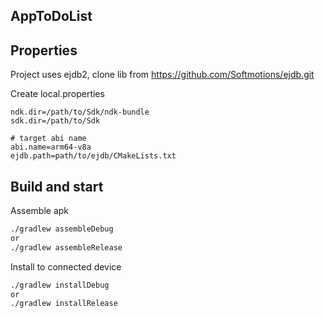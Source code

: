 ## AppToDoList

## Properties

Project uses ejdb2, clone lib from https://github.com/Softmotions/ejdb.git

Create local.properties
```properties
ndk.dir=/path/to/Sdk/ndk-bundle
sdk.dir=/path/to/Sdk

# target abi name
abi.name=arm64-v8a
ejdb.path=path/to/ejdb/CMakeLists.txt
```

## Build and start

Assemble apk
```bash
./gradlew assembleDebug
or
./gradlew assembleRelease
```
Install to connected device
```bash
./gradlew installDebug
or
./gradlew installRelease
```